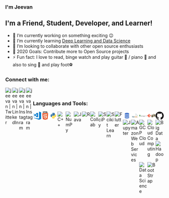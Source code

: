 ### I'm Jeevan 

## I'm a Friend, Student, Developer, and Learner!
- 🔭 I’m currently working on something exciting 😉
- 🌱 I’m currently learning [Deep Learning and Data Science](https://becominghuman.ai/machine-learning-vs-deep-learning-vs-data-science-484cfa520bf7)
- 👯 I’m looking to collaborate with other open source enthusiasts
- 🥅 2020 Goals: Contribute more to Open Source projects
- ⚡ Fun fact: I love to read, binge watch and play guitar 🎸 / piano 🎹  and also to sing 🎵 and play foot⚽

### Connect with me:

[<img align="left" alt="jeevan | Twitter" width="22px" src="https://cdn.jsdelivr.net/npm/simple-icons@v3/icons/twitter.svg" />][twitter]
[<img align="left" alt="jeevan | LinkedIn" width="22px" src="https://cdn.jsdelivr.net/npm/simple-icons@v3/icons/linkedin.svg" />][linkedin]
[<img align="left" alt="jeevan | Instagram" width="22px" src="https://cdn.jsdelivr.net/npm/simple-icons@v3/icons/instagram.svg" />][instagram]
[<img align="left" alt="jeevan | Instagram" width="22px" src="https://cdn.jsdelivr.net/npm/simple-icons@v3/icons/facebook.svg" />][facebook]

<br>

### Languages and Tools:

<img align="left" alt="Visual Studio Code" width="26px" src="https://raw.githubusercontent.com/github/explore/80688e429a7d4ef2fca1e82350fe8e3517d3494d/topics/visual-studio-code/visual-studio-code.png" >
<img align="left" alt="HTML5" width="26px" src="https://raw.githubusercontent.com/github/explore/80688e429a7d4ef2fca1e82350fe8e3517d3494d/topics/html/html.png" >
<img align="left" alt="Python" width="26px" src="https://raw.githubusercontent.com/github/explore/80688e429a7d4ef2fca1e82350fe8e3517d3494d/topics/python/python.png" >
<img align="left" alt="C++" width="26px" src="https://upload.wikimedia.org/wikipedia/commons/thumb/1/18/ISO_C%2B%2B_Logo.svg/1200px-ISO_C%2B%2B_Logo.svg.png" >
<img align="left" alt="NumPy" width="26px" src="https://logodix.com/logo/1811090.png" >
<img align="left" alt="Java" width="26px" src="https://icon2.cleanpng.com/20180423/vje/kisspng-java-runtime-environment-computer-icons-java-platf-java-5ade30636221c2.932728411524510819402.jpg" >
<img align="left" alt="R" width="26px" src="https://jupyter.org/assets/try/R.svg" >
<img align="left" alt="Collab" width="26px" src="https://encrypted-tbn0.gstatic.com/images?q=tbn%3AANd9GcSoMNNM1oX5pqlrhe090760H6D5DOurgzYcTA&usqp=CAU" >
<img align="left" alt="SciPy" width="26px" src="https://logodix.com/logo/1811108.png" >
<img align="left" alt="Scikit Learn" width="26px" src="https://upload.wikimedia.org/wikipedia/commons/thumb/0/05/Scikit_learn_logo_small.svg/640px-Scikit_learn_logo_small.svg.png" >
<img align="left" alt="Flutter" width="26px" src="https://encrypted-tbn0.gstatic.com/images?q=tbn%3AANd9GcQ3oVhZRTSlJdiWSXSzD1bOauP3C2QA0nSmwA&usqp=CAU" >
<img align="left" alt="SQL" width="26px" src="https://raw.githubusercontent.com/github/explore/80688e429a7d4ef2fca1e82350fe8e3517d3494d/topics/sql/sql.png" >
<img align="left" alt="MySQL" width="26px" src="https://raw.githubusercontent.com/github/explore/80688e429a7d4ef2fca1e82350fe8e3517d3494d/topics/mysql/mysql.png" >
<img align="left" alt="MongoDB" width="26px" src="https://raw.githubusercontent.com/github/explore/80688e429a7d4ef2fca1e82350fe8e3517d3494d/topics/mongodb/mongodb.png" >
<img align="left" alt="Git" width="26px" src="https://raw.githubusercontent.com/github/explore/80688e429a7d4ef2fca1e82350fe8e3517d3494d/topics/git/git.png" >
<img align="left" alt="GitHub" width="26px" src="https://raw.githubusercontent.com/github/explore/78df643247d429f6cc873026c0622819ad797942/topics/github/github.png" >
<img align="left" alt="Jupyter" width="26px" src="https://i.ibb.co/r2GsFdp/jupyter.png" >
<img align="left" alt="Amazon Web Services" width="26px" src="https://img.icons8.com/color/24/000000/amazon-web-services.png" >
<img align="left" alt="GCP Cloud" width="26px" src="https://img.icons8.com/color/24/000000/google-cloud-platform.png" >
<img align="left" alt="Cloud Computing" width="26px" src="https://img.icons8.com/cotton/24/000000/cloud-computing.png" >
<img align="left" alt="Big Data" width="26px" src="https://img.icons8.com/fluent/24/000000/database.png" >
<img align="left" alt="Hadoop" width="26px" src="https://img.icons8.com/color/24/000000/hadoop-distributed-file-system.png" >
<img align="left" alt="Data Science" width="26px" src="https://img.icons8.com/ios-filled/30/000000/science-application.png" >
<img align="left" alt="BootStrap" width="26px" src="https://img.icons8.com/color/30/000000/bootstrap.png" >

<br>
<br>

[twitter]: https://twitter.com/prateeklenka286
[instagram]: https://www.instagram.com/jee1_____/
[linkedin]: www.linkedin.com/in/prateek-lenka
[facebook]: https://facebook.com/jeevankiran.lenka.3
 
